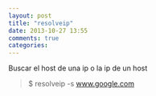 ```yaml
---
layout: post
title: "resolveip"
date: 2013-10-27 13:55
comments: true
categories: 
---
```

Buscar el host de una ip o la ip de un host

>$ resolveip -s www.google.com

